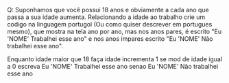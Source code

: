 Q: Suponhamos que você possui 18 anos e obviamente a cada ano que passa a sua idade aumenta. Relacionando a idade ao trabalho crie um codigo na linguagem portugol (Ou como quiser descrever em portugues mesmo), que mostra na tela ano por ano, mas nos anos pares, é escrito "Eu 'NOME' Trabalhei esse ano" e nos anos impares escrito "Eu 'NOME' Não trabalhei esse ano".

Enquanto idade maior que 18 faça
idade incrementa 1
se mod de idade igual a 0 escreva
Eu 'NOME' Trabalhei esse ano
senao
Eu 'NOME' Não trabalhei esse ano
